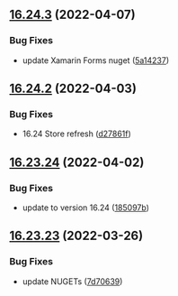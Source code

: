 ## [16.24.3](https://github.com/phandcock/GrampsView/compare/v16.24.2...v16.24.3) (2022-04-07)


### Bug Fixes

* update Xamarin Forms nuget ([5a14237](https://github.com/phandcock/GrampsView/commit/5a14237b0e8bd302cebe7607f965f7e8c27e90de))



## [16.24.2](https://github.com/phandcock/GrampsView/compare/v16.23.24...v16.24.2) (2022-04-03)


### Bug Fixes

* 16.24 Store refresh ([d27861f](https://github.com/phandcock/GrampsView/commit/d27861f4b68775ddf2a0cf7476ecf0fcf498b22e))



## [16.23.24](https://github.com/phandcock/GrampsView/compare/v16.23.23...v16.23.24) (2022-04-02)


### Bug Fixes

* update to version 16.24 ([185097b](https://github.com/phandcock/GrampsView/commit/185097bbe8ed71824c372a17725fb252d758f999))



## [16.23.23](https://github.com/phandcock/GrampsView/compare/v16.23.22...v16.23.23) (2022-03-26)


### Bug Fixes

* update NUGETs ([7d70639](https://github.com/phandcock/GrampsView/commit/7d706391161e0b49c00fc39a0a40e57c5d1f2945))



